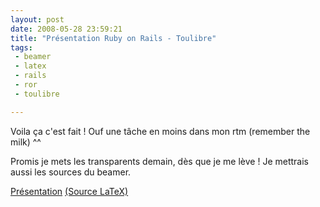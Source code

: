 ```yaml
---
layout: post
date: 2008-05-28 23:59:21
title: "Présentation Ruby on Rails - Toulibre"
tags:
 - beamer
 - latex
 - rails
 - ror
 - toulibre

---
```


Voila ça c'est fait ! Ouf une tâche en moins dans mon rtm (remember the milk) ^^

Promis je mets les transparents demain, dès que je me lève ! Je mettrais aussi les sources du beamer.

[Présentation](http://static.zenithar.org/wp-content/uploads/railsconf.pdf) [(Source LaTeX)](http://static.zenithar.org/wp-content/uploads/railsconftar.bz2)
